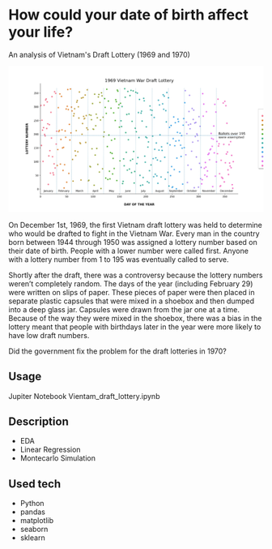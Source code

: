 # How could your date of birth affect your life?
An analysis of Vietnam's Draft Lottery (1969 and 1970)

![This is an image](https://github.com/DanielCalvoC/How-could-your-date-of-birth-affect-your-life/blob/main/images/01_draft_plot.jpg)


On December 1st, 1969, the first Vietnam draft lottery was held to determine who would be drafted to fight in the Vietnam War. Every man in the country born between 1944 through 1950 was assigned a lottery number based on their date of birth. People with a lower number were called first. Anyone with a lottery number from 1 to 195 was eventually called to serve.

Shortly after the draft, there was a controversy because the lottery numbers weren’t completely random. The days of the year (including February 29) were written on slips of paper. These pieces of paper were then placed in separate plastic capsules that were mixed in a shoebox and then dumped into a deep glass jar. Capsules were drawn from the jar one at a time. Because of the way they were mixed in the shoebox, there was a bias in the lottery meant that people with birthdays later in the year were more likely to have low draft numbers.
 
Did the government fix the problem for the draft lotteries in 1970?

Usage
--------
Jupiter Notebook Vientam_draft_lottery.ipynb

Description
--------
- EDA
- Linear Regression
- Montecarlo Simulation

Used tech
--------
- Python
- pandas
- matplotlib
- seaborn
- sklearn
